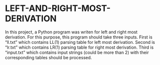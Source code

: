 # LEFT-AND-RIGHT-MOST-DERIVATION
In this project, a Python program was  writen  for left and right most derivation. For this purpose, this program should take three inputs. First is “ll.txt” which contains LL(1) parsing table for left most derivation. Second is “lr.txt” which contains LR(1) parsing table for right most derivation. Third is “input.txt” which contains input strings (could be more than 2) with their corresponding tables should be processed. 
